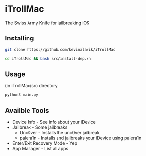 # iTrollMac
The Swiss Army Knife for jailbreaking iOS

## Installing
```bash
git clone https://github.com/kevinalavik/iTrollMac
```
```bash
cd iTrollMac && bash src/install-dep.sh 
```

## Usage 
(in iTrollMac/src directory)
```bash
python3 main.py
```

## Availble Tools
- Device Info - See info about your iDevice
- Jailbreak - Some jailbreaks
  - Unc0ver - Installs the unc0ver jailbreak
  - palera1n - Installs and jailbreaks your iDevice using palera1n
- Enter/Exit Recovery Mode - Yep
- App Manager - List all apps